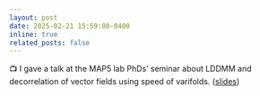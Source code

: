 ```yaml
---
layout: post
date: 2025-02-21 15:59:00-0400
inline: true
related_posts: false
---
```


:tv:  I gave a talk at the MAP5 lab PhDs’ seminar about LDDMM and decorrelation of vector fields using speed of varifolds. ([slides](https://rayanemouhli.github.io/assets/pdf/GTE_talks.pdf))
